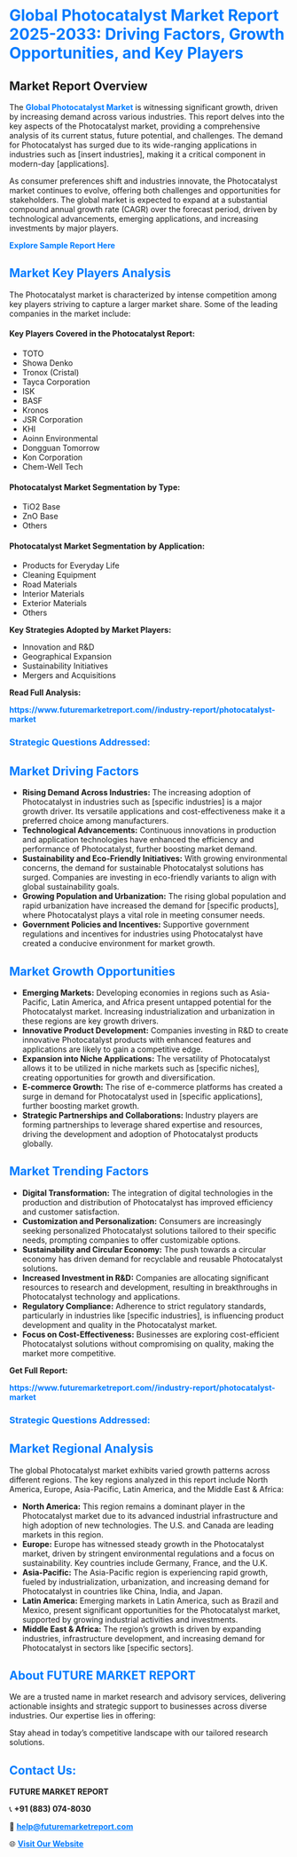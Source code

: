 <h1 style="color: #007BFF;">Global Photocatalyst Market Report 2025-2033: Driving Factors, Growth Opportunities, and Key Players</h1>

<section id="overview">
<h2>Market Report Overview</h2>
<p>The <a href="https://www.futuremarketreport.com//industry-report/photocatalyst-market" style="color: #007BFF; text-decoration: none;"><strong>Global Photocatalyst Market</strong></a> is witnessing significant growth, driven by increasing demand across various industries. This report delves into the key aspects of the Photocatalyst market, providing a comprehensive analysis of its current status, future potential, and challenges. The demand for Photocatalyst has surged due to its wide-ranging applications in industries such as [insert industries], making it a critical component in modern-day [applications].</p>
<p>As consumer preferences shift and industries innovate, the Photocatalyst market continues to evolve, offering both challenges and opportunities for stakeholders. The global market is expected to expand at a substantial compound annual growth rate (CAGR) over the forecast period, driven by technological advancements, emerging applications, and increasing investments by major players.</p>
</section>

<section id="overview">
<p><a href="https://www.futuremarketreport.com//request-sample/reportId=61104" style="color: #007BFF; text-decoration: none;"><strong>Explore Sample Report Here</strong></a></p>
</section>

<section id="key-players">
<h2 style="color: #007BFF;">Market Key Players Analysis</h2>
<p>The Photocatalyst market is characterized by intense competition among key players striving to capture a larger market share. Some of the leading companies in the market include:</p>
<h4>Key Players Covered in the Photocatalyst Report:</h4>
<ul><li>TOTO</li><li>Showa Denko</li><li>Tronox (Cristal)</li><li>Tayca Corporation</li><li>ISK</li><li>BASF</li><li>Kronos</li><li>JSR Corporation</li><li>KHI</li><li>Aoinn Environmental</li><li>Dongguan Tomorrow</li><li>Kon Corporation</li><li>Chem-Well Tech</li></ul>
<h4>Photocatalyst Market Segmentation by Type:</h4>
<ul><li>TiO2 Base</li><li>ZnO Base</li><li>Others</li></ul>

<h4>Photocatalyst Market Segmentation by Application:</h4>
<ul><li>Products for Everyday Life</li><li>Cleaning Equipment</li><li>Road Materials</li><li>Interior Materials</li><li>Exterior Materials</li><li>Others</li></ul>
<p><strong>Key Strategies Adopted by Market Players:</strong></p>
<ul>
<li>Innovation and R&D</li>
<li>Geographical Expansion</li>
<li>Sustainability Initiatives</li>
<li>Mergers and Acquisitions</li>
</ul>
</section>

<section>
<p><strong>Read Full Analysis: </strong></p><a href="https://www.futuremarketreport.com//industry-report/photocatalyst-market" style="color: #007BFF; text-decoration: none;"><strong>https://www.futuremarketreport.com//industry-report/photocatalyst-market</strong></a>
<h3 style="color: #007BFF;">Strategic Questions Addressed:</h3>
</section>

<section id="driving-factors">
<h2 style="color: #007BFF;">Market Driving Factors</h2>
<ul>
<li><strong>Rising Demand Across Industries:</strong> The increasing adoption of Photocatalyst in industries such as [specific industries] is a major growth driver. Its versatile applications and cost-effectiveness make it a preferred choice among manufacturers.</li>
<li><strong>Technological Advancements:</strong> Continuous innovations in production and application technologies have enhanced the efficiency and performance of Photocatalyst, further boosting market demand.</li>
<li><strong>Sustainability and Eco-Friendly Initiatives:</strong> With growing environmental concerns, the demand for sustainable Photocatalyst solutions has surged. Companies are investing in eco-friendly variants to align with global sustainability goals.</li>
<li><strong>Growing Population and Urbanization:</strong> The rising global population and rapid urbanization have increased the demand for [specific products], where Photocatalyst plays a vital role in meeting consumer needs.</li>
<li><strong>Government Policies and Incentives:</strong> Supportive government regulations and incentives for industries using Photocatalyst have created a conducive environment for market growth.</li>
</ul>
</section>

<section id="growth-opportunities">
<h2 style="color: #007BFF;">Market Growth Opportunities</h2>
<ul>
<li><strong>Emerging Markets:</strong> Developing economies in regions such as Asia-Pacific, Latin America, and Africa present untapped potential for the Photocatalyst market. Increasing industrialization and urbanization in these regions are key growth drivers.</li>
<li><strong>Innovative Product Development:</strong> Companies investing in R&D to create innovative Photocatalyst products with enhanced features and applications are likely to gain a competitive edge.</li>
<li><strong>Expansion into Niche Applications:</strong> The versatility of Photocatalyst allows it to be utilized in niche markets such as [specific niches], creating opportunities for growth and diversification.</li>
<li><strong>E-commerce Growth:</strong> The rise of e-commerce platforms has created a surge in demand for Photocatalyst used in [specific applications], further boosting market growth.</li>
<li><strong>Strategic Partnerships and Collaborations:</strong> Industry players are forming partnerships to leverage shared expertise and resources, driving the development and adoption of Photocatalyst products globally.</li>
</ul>
</section>

<section id="trending-factors">
<h2 style="color: #007BFF;">Market Trending Factors</h2>
<ul>
<li><strong>Digital Transformation:</strong> The integration of digital technologies in the production and distribution of Photocatalyst has improved efficiency and customer satisfaction.</li>
<li><strong>Customization and Personalization:</strong> Consumers are increasingly seeking personalized Photocatalyst solutions tailored to their specific needs, prompting companies to offer customizable options.</li>
<li><strong>Sustainability and Circular Economy:</strong> The push towards a circular economy has driven demand for recyclable and reusable Photocatalyst solutions.</li>
<li><strong>Increased Investment in R&D:</strong> Companies are allocating significant resources to research and development, resulting in breakthroughs in Photocatalyst technology and applications.</li>
<li><strong>Regulatory Compliance:</strong> Adherence to strict regulatory standards, particularly in industries like [specific industries], is influencing product development and quality in the Photocatalyst market.</li>
<li><strong>Focus on Cost-Effectiveness:</strong> Businesses are exploring cost-efficient Photocatalyst solutions without compromising on quality, making the market more competitive.</li>
</ul>
</section>

<section>
<p><strong>Get Full Report: </strong></p><a href="https://www.futuremarketreport.com//industry-report/photocatalyst-market" style="color: #007BFF; text-decoration: none;"><strong>https://www.futuremarketreport.com//industry-report/photocatalyst-market</strong></a>
<h3 style="color: #007BFF;">Strategic Questions Addressed:</h3>
</section>


<section id="regional-analysis">
<h2 style="color: #007BFF;">Market Regional Analysis</h2>
<p>The global Photocatalyst market exhibits varied growth patterns across different regions. The key regions analyzed in this report include North America, Europe, Asia-Pacific, Latin America, and the Middle East & Africa:</p>
<ul>
<li><strong>North America:</strong> This region remains a dominant player in the Photocatalyst market due to its advanced industrial infrastructure and high adoption of new technologies. The U.S. and Canada are leading markets in this region.</li>
<li><strong>Europe:</strong> Europe has witnessed steady growth in the Photocatalyst market, driven by stringent environmental regulations and a focus on sustainability. Key countries include Germany, France, and the U.K.</li>
<li><strong>Asia-Pacific:</strong> The Asia-Pacific region is experiencing rapid growth, fueled by industrialization, urbanization, and increasing demand for Photocatalyst in countries like China, India, and Japan.</li>
<li><strong>Latin America:</strong> Emerging markets in Latin America, such as Brazil and Mexico, present significant opportunities for the Photocatalyst market, supported by growing industrial activities and investments.</li>
<li><strong>Middle East & Africa:</strong> The region’s growth is driven by expanding industries, infrastructure development, and increasing demand for Photocatalyst in sectors like [specific sectors].</li>
</ul>
</section>

<footer>
<h2 style="color: #007BFF;">About FUTURE MARKET REPORT</h2>
<p>We are a trusted name in market research and advisory services, delivering actionable insights and strategic support to businesses across diverse industries. Our expertise lies in offering:</p>

<p>Stay ahead in today’s competitive landscape with our tailored research solutions.</p>

<h2 style="color: #007BFF;">Contact Us:</h2>
<p><strong>FUTURE MARKET REPORT</strong></p>
<p>📞 <strong>+91 (883) 074-8030</strong></p>
<p>📧 <strong><a href="mailto:help@futuremarketreport.com" style="color: #007BFF;">help@futuremarketreport.com</a></strong></p>
<p>🌐 <strong><a href="https://www.futuremarketreport.com/" style="color: #007BFF;">Visit Our Website</a></strong></p>
</footer>
